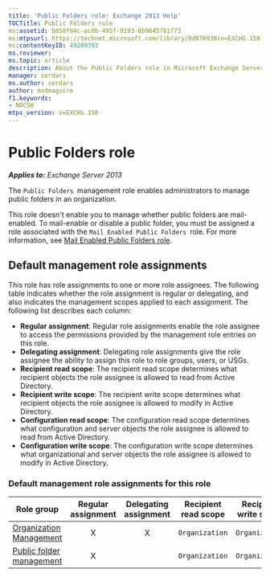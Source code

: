 ```yaml
---
title: 'Public Folders role: Exchange 2013 Help'
TOCTitle: Public Folders role
ms:assetid: b858f04c-ac0b-495f-9193-8b9645781f73
ms:mtpsurl: https://technet.microsoft.com/library/Dd876930(v=EXCHG.150)
ms:contentKeyID: 49289393
ms.reviewer: 
ms.topic: article
description: About the Public Folders role in Microsoft Exchange Server
manager: serdars
ms.author: serdars
author: msdmaguire
f1.keywords:
- NOCSH
mtps_version: v=EXCHG.150
---
```


# Public Folders role

_**Applies to:** Exchange Server 2013_

The `Public Folders `management role enables administrators to manage public folders in an organization.

This role doesn't enable you to manage whether public folders are mail-enabled. To mail-enable or disable a public folder, you must be assigned a role associated with the `Mail Enabled Public Folders `role. For more information, see [Mail Enabled Public Folders role](mail-enabled-public-folders-role-exchange-2013-help.md).

## Default management role assignments

This role has role assignments to one or more role assignees. The following table indicates whether the role assignment is regular or delegating, and also indicates the management scopes applied to each assignment. The following list describes each column:

- **Regular assignment**: Regular role assignments enable the role assignee to access the permissions provided by the management role entries on this role.
- **Delegating assignment**: Delegating role assignments give the role assignee the ability to assign this role to role groups, users, or USGs.
- **Recipient read scope**: The recipient read scope determines what recipient objects the role assignee is allowed to read from Active Directory.
- **Recipient write scope**: The recipient write scope determines what recipient objects the role assignee is allowed to modify in Active Directory.
- **Configuration read scope**: The configuration read scope determines what configuration and server objects the role assignee is allowed to read from Active Directory.
- **Configuration write scope**: The configuration write scope determines what organizational and server objects the role assignee is allowed to modify in Active Directory.

### Default management role assignments for this role

|Role group|Regular assignment|Delegating assignment|Recipient read scope|Recipient write scope|Configuration read scope|Configuration write scope|
|---|:---:|:---:|---|---|---|---|
|[Organization Management](organization-management-exchange-2013-help.md)|X|X|`Organization`|`Organization`|`OrganizationConfig`|`OrganizationConfig`|
|[Public folder management](public-folder-management-exchange-2013-help.md)|X||`Organization`|`Organization`|`OrganizationConfig`|`OrganizationConfig`|
